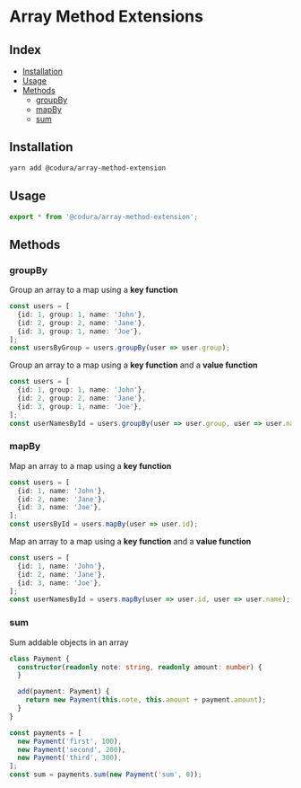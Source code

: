 # Array Method Extensions

## Index
- [Installation](#installation)
- [Usage](#usage)
- [Methods](#methods)
  - [groupBy](#groupBy)
  - [mapBy](#mapBy)
  - [sum](#sum)

## Installation
```sh
yarn add @codura/array-method-extension
```

## Usage
```ts
export * from '@codura/array-method-extension';
```

## Methods

### groupBy

Group an array to a map using a **key function**

```ts
const users = [
  {id: 1, group: 1, name: 'John'},
  {id: 2, group: 2, name: 'Jane'},
  {id: 3, group: 1, name: 'Joe'},
];
const usersByGroup = users.groupBy(user => user.group);
```

Group an array to a map using a **key function** and a **value function**

```ts
const users = [
  {id: 1, group: 1, name: 'John'},
  {id: 2, group: 2, name: 'Jane'},
  {id: 3, group: 1, name: 'Joe'},
];
const userNamesById = users.groupBy(user => user.group, user => user.name);
```

### mapBy

Map an array to a map using a **key function**

```ts
const users = [
  {id: 1, name: 'John'},
  {id: 2, name: 'Jane'},
  {id: 3, name: 'Joe'},
];
const usersById = users.mapBy(user => user.id);
```

Map an array to a map using a **key function** and a **value function**

```ts
const users = [
  {id: 1, name: 'John'},
  {id: 2, name: 'Jane'},
  {id: 3, name: 'Joe'},
];
const userNamesById = users.mapBy(user => user.id, user => user.name);
```

### sum

Sum addable objects in an array

```ts
class Payment {
  constructor(readonly note: string, readonly amount: number) {
  }

  add(payment: Payment) {
    return new Payment(this.note, this.amount + payment.amount);
  }
}

const payments = [
  new Payment('first', 100),
  new Payment('second', 200),
  new Payment('third', 300),
];
const sum = payments.sum(new Payment('sum', 0));
```

